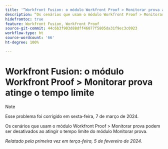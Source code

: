 ```yaml
---
title: '“Workfront Fusion: o módulo Workfront Proof > Monitorar prova atinge o tempo limite”'
description: “Os cenários que usam o módulo Workfront Proof > Monitorar prova podem ser desativados ao atingir o tempo limite do módulo Monitorar prova.”
hidefromtoc: true
feature: Workfront Fusion, Workfront Proof
source-git-commit: 44c6b3f903d88dff46077f5805da31f9ec3c0923
workflow-type: ht
source-wordcount: '66'
ht-degree: 100%

---
```



# Workfront Fusion: o módulo Workfront Proof > Monitorar prova atinge o tempo limite

>[!NOTE]
>
>Esse problema foi corrigido em sexta-feira, 7 de março de 2024.

Os cenários que usam o módulo Workfront Proof > Monitorar prova podem ser desativados ao atingir o tempo limite do módulo Monitorar prova.

_Relatado pela primeira vez em terça-feira, 5 de fevereiro de 2024._
